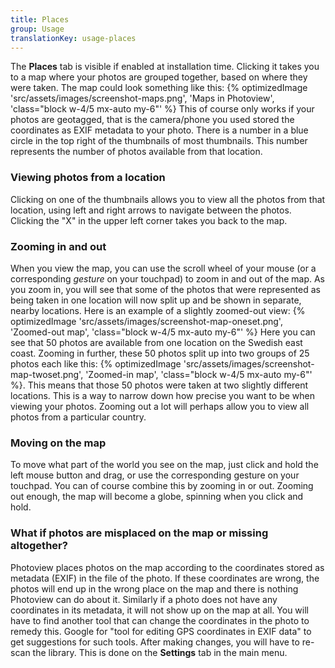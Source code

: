 ```yaml
---
title: Places
group: Usage
translationKey: usage-places
---
```


The **Places** tab is visible if enabled at installation time. Clicking it takes you to a map where your photos are grouped together, based on where they were taken. The map could look something like this:
{% optimizedImage 'src/assets/images/screenshot-maps.png', 'Maps in Photoview', 'class="block w-4/5 mx-auto my-6"' %}
This of course only works if your photos are geotagged, that is the camera/phone you used stored the coordinates as EXIF metadata to your photo. There is a number in a blue circle in the top right of the thumbnails of most thumbnails. This number represents the number of photos available from that location. 
### Viewing photos from a location ###
Clicking on one of the thumbnails allows you to view all the photos from that location, using left and right arrows to navigate between the photos. Clicking the "X" in the upper left corner takes you back to the map. 
### Zooming in and out ###
When you view the map, you can use the scroll wheel of your mouse (or a corresponding _gesture_ on your touchpad) to zoom in and out of the map. As you zoom in, you will see that some of the photos that were represented as being taken in one location will now split up and be shown in separate, nearby locations. Here is an example of a slightly zoomed-out view: {% optimizedImage 'src/assets/images/screenshot-map-oneset.png', 'Zoomed-out map', 'class="block w-4/5 mx-auto my-6"' %} Here you can see that 50 photos are available from one location on the Swedish east coast. Zooming in further, these 50 photos split up into two groups of 25 photos each like this: {% optimizedImage 'src/assets/images/screenshot-map-twoset.png', 'Zoomed-in map', 'class="block w-4/5 mx-auto my-6"' %}. This means that those 50 photos were taken at two slightly different locations. This is a way to narrow down how precise you want to be when viewing your photos. Zooming out a lot will perhaps allow you to view all photos from a particular country.
### Moving on the map ###
To move what part of the world you see on the map, just click and hold the left mouse button and drag, or use the corresponding gesture on your touchpad.  You can of course combine this by zooming in or out. Zooming out enough, the map will become a globe, spinning when you click and hold.
### What if photos are misplaced on the map or missing altogether? ###
Photoview places photos on the map according to the coordinates stored as metadata (EXIF) in the file of the photo. If these coordinates are wrong, the photos will end up in the wrong place on the map and there is nothing Photoview can do about it. Similarly if a photo does not have any coordinates in its metadata, it will not show up on the map at all. You will have to find another tool that can change the coordinates in the photo to remedy this. Google for "tool for editing GPS coordinates in EXIF data" to get suggestions for such tools. After making changes, you will have to re-scan the library. This is done on the **Settings** tab in the main menu.

